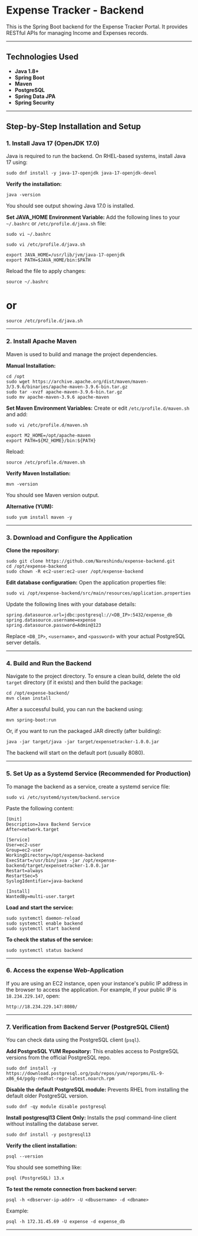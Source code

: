 # Expense Tracker - Backend

This is the Spring Boot backend for the Expense Tracker Portal. It provides RESTful APIs for managing Income and Expenses records.

---

## Technologies Used

- **Java 1.8+**
- **Spring Boot**
- **Maven**
- **PostgreSQL**
- **Spring Data JPA**
- **Spring Security**

---

## Step-by-Step Installation and Setup

### 1. Install Java 17 (OpenJDK 17.0)

Java is required to run the backend. On RHEL-based systems, install Java 17 using:
```
sudo dnf install -y java-17-openjdk java-17-openjdk-devel
```
**Verify the installation:**
```
java -version
```
You should see output showing Java 17.0 is installed.

**Set JAVA_HOME Environment Variable:**
Add the following lines to your `~/.bashrc` or `/etc/profile.d/java.sh` file:
```
sudo vi ~/.bashrc
```
```
sudo vi /etc/profile.d/java.sh
```
```
export JAVA_HOME=/usr/lib/jvm/java-17-openjdk
export PATH=$JAVA_HOME/bin:$PATH
```
Reload the file to apply changes:
```
source ~/.bashrc
```
# or
```
source /etc/profile.d/java.sh
```

---

### 2. Install Apache Maven

Maven is used to build and manage the project dependencies.

**Manual Installation:**
```
cd /opt
sudo wget https://archive.apache.org/dist/maven/maven-3/3.9.6/binaries/apache-maven-3.9.6-bin.tar.gz
sudo tar -xvzf apache-maven-3.9.6-bin.tar.gz
sudo mv apache-maven-3.9.6 apache-maven
```
**Set Maven Environment Variables:**
Create or edit `/etc/profile.d/maven.sh` and add:
```
sudo vi /etc/profile.d/maven.sh
```
```
export M2_HOME=/opt/apache-maven
export PATH=${M2_HOME}/bin:${PATH}
```
Reload:
```
source /etc/profile.d/maven.sh
```
**Verify Maven Installation:**
```
mvn -version
```
You should see Maven version output.

**Alternative (YUM):**
```
sudo yum install maven -y
```

---
### 3. Download and Configure the Application

**Clone the repository:**
```
sudo git clone https://github.com/Nareshindu/expense-backend.git
cd /opt/expense-backend
sudo chown -R ec2-user:ec2-user /opt/expense-backend
```

**Edit database configuration:**
Open the application properties file:
```
sudo vi /opt/expense-backend/src/main/resources/application.properties
```
Update the following lines with your database details:
```
spring.datasource.url=jdbc:postgresql://<DB_IP>:5432/expense_db
spring.datasource.username=expense
spring.datasource.password=Admin@123
```
Replace `<DB_IP>`, `<username>`, and `<password>` with your actual PostgreSQL server details.

---
### 4. Build and Run the Backend

Navigate to the project directory. To ensure a clean build, delete the old `target` directory (if it exists) and then build the package:
```
cd /opt/expense-backend/
mvn clean install
```
After a successful build, you can run the backend using:
```
mvn spring-boot:run
```
Or, if you want to run the packaged JAR directly (after building):
```
java -jar target/java -jar target/expensetracker-1.0.0.jar
```
The backend will start on the default port (usually 8080).

---

### 5. Set Up as a Systemd Service (Recommended for Production)

To manage the backend as a service, create a systemd service file:

```
sudo vi /etc/systemd/system/backend.service
```
Paste the following content:
```
[Unit]
Description=Java Backend Service
After=network.target

[Service]
User=ec2-user
Group=ec2-user
WorkingDirectory=/opt/expense-backend
ExecStart=/usr/bin/java -jar /opt/expense-backend/target/expensetracker-1.0.0.jar
Restart=always
RestartSec=5
SyslogIdentifier=java-backend

[Install]
WantedBy=multi-user.target
```

**Load and start the service:**
```
sudo systemctl daemon-reload
sudo systemctl enable backend
sudo systemctl start backend
```

**To check the status of the service:**
```
sudo systemctl status backend
```

---

### 6. Access the expense Web-Application

If you are using an EC2 instance, open your instance's public IP address in the browser to access the application. For example, if your public IP is `18.234.229.147`, open:

```
http://18.234.229.147:8080/
```

---

### 7. Verification from Backend Server (PostgreSQL Client)

You can check data using the PostgreSQL client (`psql`).

**Add PostgreSQL YUM Repository:**
This enables access to PostgreSQL versions from the official PostgreSQL repo.
```
sudo dnf install -y https://download.postgresql.org/pub/repos/yum/reporpms/EL-9-x86_64/pgdg-redhat-repo-latest.noarch.rpm
```

**Disable the default PostgreSQL module:**
Prevents RHEL from installing the default older PostgreSQL version.
```
sudo dnf -qy module disable postgresql
```

**Install postgresql13 Client Only:**
Installs the psql command-line client without installing the database server.
```
sudo dnf install -y postgresql13
```

**Verify the client installation:**
```
psql --version
```
You should see something like:
```
psql (PostgreSQL) 13.x
```

**To test the remote connection from backend server:**
```
psql -h <dbserver-ip-addr> -U <dbusername> -d <dbname>
```
Example:
```
psql -h 172.31.45.69 -U expense -d expense_db
```

---